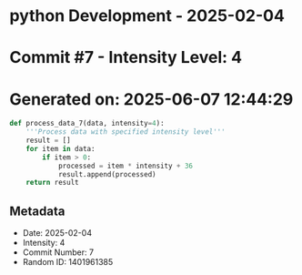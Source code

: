 ﻿# python Development - 2025-02-04
# Commit #7 - Intensity Level: 4
# Generated on: 2025-06-07 12:44:29
```python
def process_data_7(data, intensity=4):
    '''Process data with specified intensity level'''
    result = []
    for item in data:
        if item > 0:
            processed = item * intensity + 36
            result.append(processed)
    return result
```
## Metadata
- Date: 2025-02-04
- Intensity: 4
- Commit Number: 7
- Random ID: 1401961385

